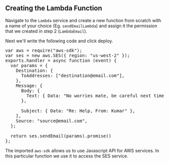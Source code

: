 ## Creating the Lambda Function

Navigate to the `Lambda` service and create a new function from scratch with a name of your choice (Eg. `sendEmailLambda`) and assign it the permission that we created in step 2 (`LambdaEmail`).

Next we'll write the following code and click deploy.

<pre class="file" data-target="copy">
var aws = require("aws-sdk");
var ses = new aws.SES({ region: "us-west-2" });
exports.handler = async function (event) {
  var params = {
    Destination: {
      ToAddresses: ["destination@email.com"],
    },
    Message: {
      Body: {
        Text: { Data: "No worries mate, be careful next time" },
      },

      Subject: { Data: "Re: Help, From: Kumar" },
    },
    Source: "source@email.com",
  };

  return ses.sendEmail(params).promise()
};
</pre>

The imported `aws-sdk` allows us to use Javascript API for AWS services. In this particular function we use it to access the SES service.
